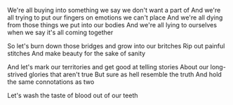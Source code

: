 We're all buying into something we say we don't want a part of
And we're all trying to put our fingers on emotions we can't place
And we're all dying from those things we put into our bodies
And we're all lying to ourselves when we say it's all coming together

So let's burn down those bridges and grow into our britches
Rip out painful stitches
And make beauty for the sake of sanity

And let's mark our territories and get good at telling stories
About our long-strived glories that aren't true
But sure as hell resemble the truth
And hold the same connotations as two

Let's wash the taste of blood out of our teeth


